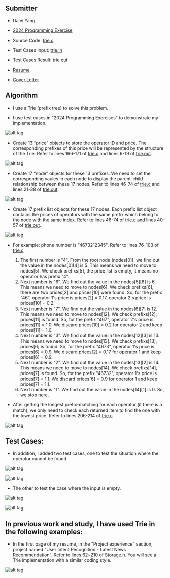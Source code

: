 ## Submitter
- Dalei Yang
- [2024 Programming Exercise](https://github.com/daleiyang/Projects/blob/main/InterviewExercise/ICSS/2024%20Programming%20Exercise.pdf)
- Source Code: [trie.c](https://github.com/daleiyang/Projects/blob/main/InterviewExercise/ICSS/trie.c)
- Test Cases  Input: [trie.in](https://github.com/daleiyang/Projects/blob/main/InterviewExercise/ICSS/trie.in)
- Test Cases Result: [trie.out](https://github.com/daleiyang/Projects/blob/main/InterviewExercise/ICSS/trie.out)

- [Resume](https://github.com/daleiyang/Projects/blob/main/InterviewExercise/ICSS/Dalei%20Yang%20Resume%2024.10.18.V2.pdf)
- [Cover Letter](https://github.com/daleiyang/Projects/blob/main/InterviewExercise/ICSS/Cover%20Letter.txt)

## Algorithm
- I use a Trie (prefix tree) to solve this problem.

- I use test cases in "2024 Programming Exercises" to demonstrate my implementation.

![alt tag](https://github.com/daleiyang/Projects/blob/main/InterviewExercise/ICSS/pics/1.jpg)

- Create 13 “price” objects to store the operator ID and price. The corresponding prefixes of this price will be represented by the structure of the Trie. Refer to lines 166-171 of [trie.c](https://github.com/daleiyang/Projects/blob/main/InterviewExercise/ICSS/trie.c#L166) and lines 6-19 of [trie.out](https://github.com/daleiyang/Projects/blob/main/InterviewExercise/ICSS/trie.out#L6).

![alt tag](https://github.com/daleiyang/Projects/blob/main/InterviewExercise/ICSS/pics/2.jpg)

- Create 17 “node” objects for these 13 prefixes. We need to set the corresponding vaules in each node to display the parent-child relationship between these 17 nodes. Refer to lines 46-74 of [trie.c](https://github.com/daleiyang/Projects/blob/main/InterviewExercise/ICSS/trie.c#L46) and lines 21-38 of [trie.out](https://github.com/daleiyang/Projects/blob/main/InterviewExercise/ICSS/trie.out#L21).

![alt tag](https://github.com/daleiyang/Projects/blob/main/InterviewExercise/ICSS/pics/3.jpg)

- Create 17 prefix list objects for these 17 nodes. Each prefix list object contains the prices of operators with the same prefix which belong to the node with the same index. Refer to lines 46-74 of [trie.c](https://github.com/daleiyang/Projects/blob/main/InterviewExercise/ICSS/trie.c#L46) and lines 40-57 of [trie.out](https://github.com/daleiyang/Projects/blob/main/InterviewExercise/ICSS/trie.out#L40).

![alt tag](https://github.com/daleiyang/Projects/blob/main/InterviewExercise/ICSS/pics/4.jpg)

- For example: phone number is "4673212345". Refer to lines 76-103 of [trie.c](https://github.com/daleiyang/Projects/blob/main/InterviewExercise/ICSS/trie.c#L76)
  1. The first number is "4". From the root node (nodes[0]), we find out the value in the nodes[0][4] is 5. This means we need to move to nodes[5]. We check prefixs[5], the price list is empty, it means no operator has prefix "4".
  2. Next number is "6". We find out the value in the nodes[5][6] is 6. This means we need to move to nodes[6]. We check prefixs[6], there are two prices[2] and prices[10] were found. So, for the prefix "46", operator 1's price is prices[2] = 0.17, operator 2's price is prices[10] = 0.2.
  3. Next number is "7". We find out the value in the nodes[6][7] is 12. This means we need to move to nodes[12]. We check prefixs[12], prices[11] is found. So, for the prefix "467", operator 2's price is prices[11] = 1.0. We discard prices[10] = 0.2 for operator 2 and keep prices[11] = 1.0.
  4. Next number is "3". We find out the value in the nodes[12][3] is 13. This means we need to move to nodes[13]. We check prefixs[13], prices[6] is found. So, for the prefix "4673", operator 1's price is prices[6] = 0.9. We discard prices[2] = 0.17 for operator 1 and keep prices[6] = 0.9.
  5. Next number is "2". We find out the value in the nodes[13][2] is 14. This means we need to move to nodes[14]. We check prefixs[14], prices[7] is found. So, for the prefix "46732", operator 1's price is prices[7] = 1.1. We discard prices[6] = 0.9 for operator 1 and keep prices[7] = 1.1.
  6. Next number is "1". We find out the value in the nodes[14][1] is 0. So, we stop here.

- After getting the longest prefix-matching for each operator (if there is a match), we only need to check each returned item to find the one with the lowest price. Refer to lines 206-214 of [trie.c](https://github.com/daleiyang/Projects/blob/main/InterviewExercise/ICSS/trie.c#L206)

![alt tag](https://github.com/daleiyang/Projects/blob/main/InterviewExercise/ICSS/pics/5.jpg)

## Test Cases:

- In addition, I added two test cases, one to test the situation where the operator cannot be found.

![alt tag](https://github.com/daleiyang/Projects/blob/main/InterviewExercise/ICSS/pics/7.jpg)

![alt tag](https://github.com/daleiyang/Projects/blob/main/InterviewExercise/ICSS/pics/9.jpg)

- The other to test the case where the input is empty.

![alt tag](https://github.com/daleiyang/Projects/blob/main/InterviewExercise/ICSS/pics/8.jpg)

![alt tag](https://github.com/daleiyang/Projects/blob/main/InterviewExercise/ICSS/pics/10.jpg)

## In previous work and study, I have used Trie in the following examples:

- In the first page of my resume, in the "Project experience" section, project named "User Intent Recognition - Latest News Recommendation". Refer to lines 62~210 of [Storage.h](https://github.com/daleiyang/Projects/blob/main/LatestNewsRecommendation/service/Storage.h#L62). You will see a Trie implementation with a similar coding style.

![alt tag](https://github.com/daleiyang/Projects/blob/main/InterviewExercise/ICSS/pics/6.jpg)